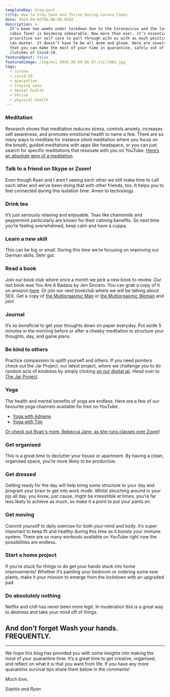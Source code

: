 ```yaml
---
templateKey: blog-post
title: How to Stay Sane and Thrive During Corona Times
date: 2020-04-02T06:08:09.958Z
description: >-
  It’s been two weeks under lockdown due to the Coronavirus and the level of
  cabin fever is becoming unbearable. Now more than ever, it’s essential that we
  prioritise our self care to pull through with as with as much positivity as we
  can muster. It doesn’t have to be all doom and gloom. Here are several ways
  that you can make the most of your time in quarantine, safely out of the
  clutches of Covid-19.
featuredpost: false
featuredimage: /img/mvi_9945.00_00_06_07.still002.jpg
tags:
  - corona
  - covid-19
  - quarantine
  - staying sane
  - mental health
  - thrive
  - physical health
---
```

### Meditation

Research shows that meditation reduces stress, controls anxiety, increases self awareness, and promotes emotional health to name a few. There are so many ways to meditate for instance silent meditation where you focus on the breath, guided meditations with apps like headspace, or you can just search for specific meditations that resonate with you on YouTube. [Here’s an absolute gem of a meditation](https://www.youtube.com/watch?v=lssNBHXz4Vw).

### Talk to a friend on Skype or Zoom!

Even though Ryan and I aren’t seeing each other we still make time to call each other and we’ve been doing that with other friends, too. It helps you to feel connected during this isolation time. Amen to technology.

### Drink tea

It’s just seriously relaxing and enjoyable. Teas like chamomile and peppermint particularly are known for their calming benefits. So next time you’re feeling overwhelmed, keep calm and have a cuppa.

### Learn a new skill

This can be big or small. During this time we’re focusing on improving our German skills. Sehr gut.

### Read a book

Join our book club where once a month we pick a new book to review. Our last book was You Are A Badass by Jen Sincero. You can grab a copy of it on amazon [here](https://amzn.to/2V4ta5b). Or join our next bookclub where we will be talking about SEX. Get a copy of [the Multiorgasmic Man](https://amzn.to/3276VNF) or [the Multiorgasmic Woman](https://amzn.to/3276VNF) and join!

### Journal

It’s so beneficial to get your thoughts down on paper everyday. Put aside 5 minutes in the morning before or after a cheeky meditation to structure your thoughts, day, and game plans.

### Be kind to others

Practice compassion to uplift yourself and others. If you need pointers check out the Jar Project, our latest project, where we challenge you to do random acts of kindness by simply clicking [on our digital jar](https://itssophieandryan.com/blog/2020-03-29-bring-on-april-and-the-jar-project/). Head over to [The Jar Project](https://thejarproject.com/).

### Yoga

The health and mental benefits of yoga are endless. Here are a few of our favourite yoga channels available for free on YouTube.

* [Yoga with Adriene](https://www.youtube.com/user/yogawithadriene)
* [Yoga with Tim](https://www.youtube.com/channel/UCciuZl2ydLCvN5txlLW0rIg)

[Or check out Ryan's mom, Rebecca Jane, as she runs classes over Zoom](https://rjmindbody.com/)! 

### Get organised

This is a great time to declutter your house or apartment. By having a clean, organised space, you’re more likely to be productive.

### Get dressed

Getting ready for the day will help bring some structure to your day and program your brain to get into work mode. Whilst slouching around in your pjs all day, you know, just cause, might be irresistible at times, you’re far less likely to achieve as much, so make it a point to put your pants on.

### Get moving

Commit yourself to daily exercise for both your mind and body. It’s super important to keep fit and healthy during this time as it boosts your immune system. There are so many workouts available on YouTube right now the possibilities are endless.

### Start a home project

If you’re stuck for things to do get your hands stuck into home improvements! Whether it’s painting your bedroom or ordering some new plants, make it your mission to emerge from the lockdown with an upgraded pad.

### Do absolutely nothing

Netflix and chill has never been more legit. In moderation this is a great way to destress and take your mind off of things.

## And don’t forget Wash your hands. FREQUENTLY.

<hr>

We hope this blog has provided you with some insights into making the most of your quarantine time. It’s a great time to get creative, organised, and reflect on what it is that you want from life. If you have any more quarantine survival tips share them below in the comments! 

*Much love,*

*Sophie and Ryan*